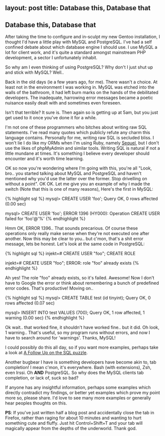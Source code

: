 layout: post
title: Database this, Database that
---

## Database this, Database that

After taking the time to configure and in-sculpt my new Gentoo installation, I thought I'd have a little play with MySQL and PostgreSQL. I've had a self confined debate about which database engine I should use. I use MySQL a lot for client work, and it's quite a standard amongst mainstream PHP development, a sector I unfortunately inhabit.

So why am I even thinking of using PostgreSQL? Why don't I just shut up and stick with MySQL? Well..

Back in the old days (ie a few years ago, for me). There wasn't a choice. At least not in the environment I was working in. MySQL was etched into the walls of the bathroom, it had left burn marks on the hands of the debilitated developers. The inadequate, harrowing error messages became a poetic nuisance easily dealt with and sometimes even foreseen.

Isn't that terrible? It sure is. Then again so is getting up at 5am, but you just get used to it once you've done it for a while.

I'm not one of these programmers who bitches about writing raw SQL statements. I've read many quotes which publicly refute any charm this language contains. Personally for me, writing raw SQL is secluded bliss. I won't lie I do like my ORMs when I'm using Ruby, namely [Sequel](http://sequel.rubyforge.org/), but I don't use the likes of phpMyAdmin and similar tools. Writing SQL is natural if not a little mundane at times. It's something I believe every developer should encounter and it's worth time learning.

OK so now you're wondering where I'm going with this, you're all "Look, bro.. you started talking about MySQL and PostgreSQL and haven't mentioned why you'd use the latter over the former. Stop drivelling on without a point". OK OK. Let me give you an example of why I made the switch (Note that this is one of many reasons), Here's the first in MySQL:

{% highlight sql %}
mysql> CREATE USER 'foo';
Query OK, 0 rows affected (0.00 sec)

mysql> CREATE USER 'foo';
ERROR 1396 (HY000): Operation CREATE USER failed for 'foo'@'%'
{% endhighlight %}

Hmm OK, ERROR 1396.. That sounds precarious. Of course these operations only really make sense when they're not executed one after another. Now this may be clear to you.. but c'mon, that's a shit error message, lets be honest. Let's look at the same code in PostgreSQL:

{% highlight sql %}
injekt=# CREATE USER "foo";
CREATE ROLE

injekt=# CREATE USER "foo";
ERROR:  role "foo" already exists
{% endhighlight %}

Ah yes! The role "foo" already exists, so it's failed. Awesome! Now I don't have to Google the error or think about remembering a bunch of predefined error codes. That's productive! Moving on..

{% highlight sql %}
mysql> CREATE TABLE test (id tinyint);
Query OK, 0 rows affected (0.07 sec)

mysql> INSERT INTO test VALUES (700);
Query OK, 1 row affected, 1 warning (0.00 sec)
{% endhighlight %}

Ok wait.. that worked fine, it shouldn't have worked fine.. but it did. Oh look, 1 warning.. That's useful, so my program runs without errors, and now I have to search around for 'warnings'. Thanks, MySQL!

I could possibly do this all day, so if you want more examples, perhaps take a look at [A Follow Up on the SQL puzzle](http://www.joinfu.com/2010/03/a-follow-up-on-the-sql-puzzle/).

Another bugbear I have is something developers have become akin to, tab completion! I mean c'mon, it's everywhere. Bash (with extensions), Zsh, even Irssi. Oh **AND** PostgreSQL. So why does the MySQL clients tab completion, or lack of, suck so bad?

If anyone has any insightful information, perhaps some examples which directly contradict my findings, or better yet examples which prove my point more so, please share. I'd love to see many more examples or generally hear peoples thoughts on this.

**PS**: If you've just written half a blog post and accidentally close the tab in Firefox, rather than raging for about 10 minutes and wanting to hurt something cute and fluffy. Just hit Control+Shift+T and your tab will magically appear from the depths of the underworld. Thank god.
